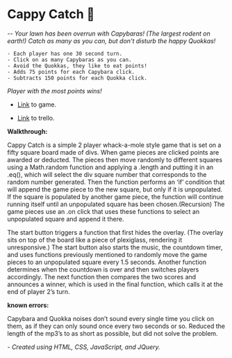 # Cappy Catch :bear:
--
*Your lawn has been overrun with Capybaras! (The largest rodent on earth!) Catch as many as you can, but don’t disturb the happy Quokkas!* 

	- Each player has one 30 second turn.
	- Click on as many Capybaras as you can.
	- Avoid the Quokkas, they like to eat points!
	- Adds 75 points for each Capybara click.
	- Subtracts 150 points for each Quokka click.

 *Player with the most points wins!*

- [Link](https://lucmorey.github.io/Cappy_Catch/) to game.

- [Link](https://trello.com/b/w64tQT84/cappy-catch) to trello.




**Walkthrough:**

Cappy Catch is a simple 2 player whack-a-mole style game that is set on a fifty square board made of divs. When game pieces are clicked points are awarded or deducted. The pieces then move randomly to different squares using a Math.random function and applying a .length  and putting it in an .eq(), which will select the div square number that corresponds to the random number generated. Then the function performs an ‘if’ condition that will append the game piece to the new square, but only if it is unpopulated. If the square is populated by another game piece, the function will continue running itself until an unpopulated square has been chosen.(Recursion)
The game pieces use an .on click that uses these functions to select an unpopulated square and append it there.

The start button triggers a function that first hides the overlay. (The overlay sits on top of the board like a piece of plexiglass, rendering it unresponsive.) The start button also starts the music, the countdown timer, and uses functions previously mentioned to  randomly move the game pieces to an unpopulated square every 1.5 seconds. Another function determines when the countdown is over and then switches players accordingly. The next function then compares the two scores and announces a winner, which is used in the final function, which calls it at the end of player 2’s turn.

**known errors:**


Capybara and Quokka noises don’t sound every single time you click on them, as if they can only sound once every two seconds or so. Reduced the length of the mp3’s to as short as possible, but did not solve the problem.

*- Created using HTML, CSS, JavaScript, and JQuery.*



